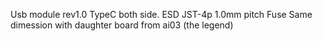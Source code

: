 Usb module rev1.0
TypeC both side.
ESD 
JST-4p 1.0mm pitch
Fuse
Same dimession with daughter board from ai03 (the legend)